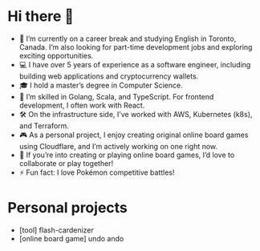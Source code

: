 # Hi there 👋

- 🔭 I’m currently on a career break and studying English in Toronto, Canada. I’m also looking for part-time development jobs and exploring exciting opportunities.
- 💻 I have over 5 years of experience as a software engineer, including building web applications and cryptocurrency wallets.
- 🎓 I hold a master’s degree in Computer Science.
- 🌟 I’m skilled in Golang, Scala, and TypeScript. For frontend development, I often work with React.
- 🛠️ On the infrastructure side, I’ve worked with AWS, Kubernetes (k8s), and Terraform.
- 🎮 As a personal project, I enjoy creating original online board games using Cloudflare, and I’m actively working on one right now.
- 🤝 If you’re into creating or playing online board games, I’d love to collaborate or play together!
- ⚡ Fun fact: I love Pokémon competitive battles!

# Personal projects
- \[tool\] flash-cardenizer 
- \[online board game\] undo ando
